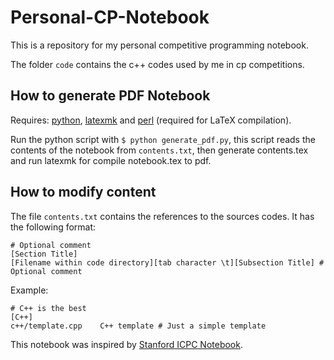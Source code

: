 # Personal-CP-Notebook

This is a repository for my personal competitive programming notebook.

The folder `code` contains the c++ codes used by me in cp competitions.

## How to generate PDF Notebook

Requires: [python](https://www.python.org/), [latexmk](https://www.ctan.org/pkg/latexmk/) and [perl](https://strawberryperl.com/) (required for LaTeX compilation).

Run the python script with `$ python generate_pdf.py`, this script reads the contents of the notebook from `contents.txt`, then generate contents.tex and run latexmk for compile notebook.tex to pdf.

## How to modify content

The file `contents.txt` contains the references to the sources codes. It has the following format:

```
# Optional comment
[Section Title]
[Filename within code directory][tab character \t][Subsection Title] # Optional comment
```

Example:

```
# C++ is the best
[C++]
c++/template.cpp	C++ template # Just a simple template
```

This notebook was inspired by [Stanford ICPC Notebook](https://github.com/jaehyunp/stanfordacm).
